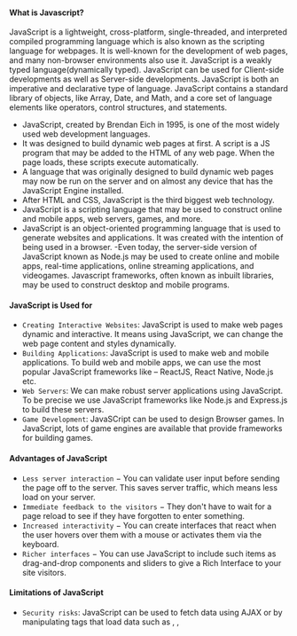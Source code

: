 #### What is Javascript?

JavaScript is a lightweight, cross-platform, single-threaded, and interpreted compiled programming language which is also known as the scripting language for webpages. It is well-known for the development of web pages, and many non-browser environments also use it. JavaScript is a weakly typed language(dynamically typed). JavaScript can be used for Client-side developments as well as Server-side developments. JavaScript is both an imperative and declarative type of language. JavaScript contains a standard library of objects, like Array, Date, and Math, and a core set of language elements like operators, control structures, and statements. 

- JavaScript, created by Brendan Eich in 1995, is one of the most widely used web development languages. 
- It was designed to build dynamic web pages at first. A script is a JS program that may be added to the HTML of any web page. When the page loads, these scripts execute automatically.
- A language that was originally designed to build dynamic web pages may now be run on the server and on almost any device that has the JavaScript Engine installed.
- After HTML and CSS, JavaScript is the third biggest web technology. 
- JavaScript is a scripting language that may be used to construct online and mobile apps, web servers, games, and more. 
- JavaScript is an object-oriented programming language that is used to generate websites and applications. It was created with the intention of being used in a browser. 
-Even today, the server-side version of JavaScript known as Node.js may be used to create online and mobile apps, real-time applications, online streaming applications, and videogames. Javascript frameworks, often known as inbuilt libraries, may be used to construct desktop and mobile programs. 

#### JavaScript is Used for

- `Creating Interactive Websites`: JavaScript is used to make web pages dynamic and interactive. It means using JavaScript, we can change the web page content and styles dynamically.
- `Building Applications`: JavaScript is used to make web and mobile applications. To build web and mobile apps, we can use the most popular JavaScript frameworks like – ReactJS, React Native, Node.js etc.
- `Web Servers`: We can make robust server applications using JavaScript. To be precise we use JavaScript frameworks like Node.js and Express.js to build these servers.
- `Game Development`: JavaSCript can be used to design Browser games. In JavaScript, lots of game engines are available that provide frameworks for building games.

#### Advantages of JavaScript

- `Less server interaction` − You can validate user input before sending the page off to the server. This saves server traffic, which means less load on your server.
- `Immediate feedback to the visitors` − They don't have to wait for a page reload to see if they have forgotten to enter something.
- `Increased interactivity` − You can create interfaces that react when the user hovers over them with a mouse or activates them via the keyboard.
- `Richer interfaces` − You can use JavaScript to include such items as drag-and-drop components and sliders to give a Rich Interface to your site visitors.

#### Limitations of JavaScript

- `Security risks`: JavaScript can be used to fetch data using AJAX or by manipulating tags that load data such as <img>, <object>, <script>. These attacks are called cross-site script attacks. They inject JS that is not part of the site into the visitor’s browser thus fetching the details. 
- `Performance`: JavaScript does not provide the same level of performance as offered by many traditional languages as a complex program written in JavaScript would be comparatively slow. But as JavaScript is used to perform simple tasks in a browser, so performance is not considered a big restriction in its use.
- `Complexity`: To master a scripting language, programmers must have a thorough knowledge of all the programming concepts, core language objects, and client and server-side objects otherwise it would be difficult for them to write advanced scripts using JavaScript.
- `Weak error handling and type checking facilities`: It is a weakly typed language as there is no need to specify the data type of the variable. So wrong type checking is not performed by compile.

---
  
#### JavaScript can be added to your HTML file in two ways

- Internal JavaScript
- External JavaScript
 
#### Internal JavaScript: We can add JS code directly to our HTML file by writing the code inside the `<script>` & `</script>`. The <script> tag can either be placed inside the `<head>` or the `<body>` tag according to the requirement.

#### Example: It is the basic example of using JavaScript code inside of HTML code

```ts
<!DOCTYPE html>
<html lang="en">
 
<head>
    <title>
        Basic Example to Describe JavaScript
    </title>
</head>
  
<body>
    <script>
        console.log("Hey, Whats up?");
    </script>
</body>
 
</html>
```
  
`External JavaScript` : We can create the file with a .js extension and paste the JS code inside of it. After creating the file, add this file in <script src=”file_name.js”> tag, and this <sctipt> can import inside <head> or <body> tag of the HTML file.

#### Example: It is the basic example of using JavaScript javascript code which is written in a different file. By importing that .js file in the head section.
  
```ts
<!DOCTYPE html>
<html lang="en">
 
<head>
    <title>
        Basic Example to Describe JavaScript
    </title>
    <script src="main.js"></script>
</head>
 
<body>
</body>
 
</html>
```
